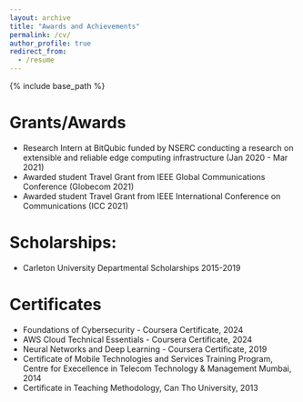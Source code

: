 ```yaml
---
layout: archive
title: "Awards and Achievements"
permalink: /cv/
author_profile: true
redirect_from:
  - /resume
---
```


{% include base_path %}

Grants/Awards
===
* Research Intern at BitQubic funded by NSERC conducting a research on extensible and reliable edge computing infrastructure (Jan 2020 - Mar 2021)
* Awarded student Travel Grant from IEEE Global Communications Conference (Globecom 2021) 
* Awarded student Travel Grant from IEEE International Conference on Communications (ICC 2021) 

Scholarships:
===
*	Carleton University Departmental Scholarships	2015-2019

Certificates
======
* Foundations of Cybersecurity - Coursera Certificate, 2024
* AWS Cloud Technical Essentials - Coursera Certificate, 2024
* Neural Networks and Deep Learning - Coursera Certificate, 2019
* Certificate of Mobile Technologies and Services Training Program, Centre for Execellence in Telecom Technology & Management Mumbai, 2014
* Certificate in Teaching Methodology, Can Tho University, 2013
